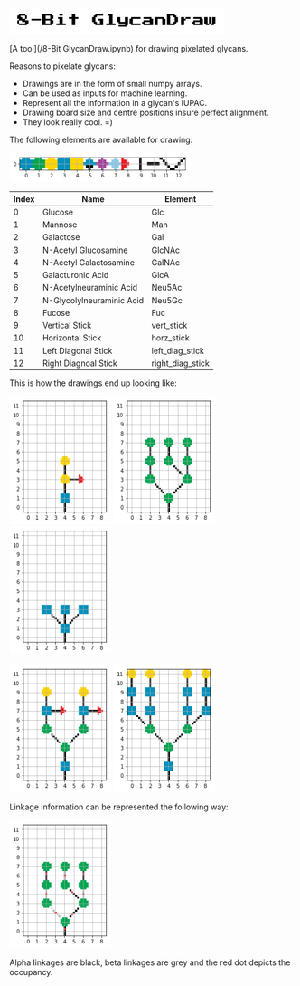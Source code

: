 <img src="images/logo.png" width=380 />

[A tool](/8-Bit GlycanDraw.ipynb) for drawing pixelated glycans.

Reasons to pixelate glycans:
* Drawings are in the form of small numpy arrays.
* Can be used as inputs for machine learning.
* Represent all the information in a glycan's IUPAC.
* Drawing board size and centre positions insure perfect alignment.
* They look really cool. =)

The following elements are available for drawing:

<img src="images/elements.png" width=320 />

Index | Name | Element
--- | --- | ---
0 | Glucose | Glc
1 | Mannose | Man
2 | Galactose | Gal
3 | N-Acetyl Glucosamine | GlcNAc
4 | N-Acetyl Galactosamine | GalNAc
5 | Galacturonic Acid | GlcA
6 | N-Acetylneuraminic Acid | Neu5Ac
7 | N-Glycolylneuraminic Acid | Neu5Gc
8 | Fucose | Fuc
9 | Vertical Stick | vert_stick
10 | Horizontal Stick | horz_stick
11 | Left Diagonal Stick | left_diag_stick
12 | Right Diagnoal Stick | right_diag_stick

This is how the drawings end up looking like:

<p float="left">
  <img src="images/pixel_glycan1.png" width="180" />
  <img src="images/pixel_glycan2.png" width="180" /> 
  <img src="images/pixel_glycan3.png" width="180" />
</p>

<p float="left">
  <img src="images/pixel_glycan4.png" width="180" />
  <img src="images/pixel_glycan5.png" width="180" />
</p>

Linkage information can be represented the following way:

<img src="images/pixel_glycan_link.png" width="180" />

Alpha linkages are black, beta linkages are grey and the red dot depicts the occupancy.
